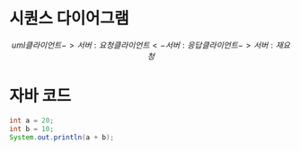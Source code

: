 # 시퀀스 다이어그램
$$uml
클라이언트 -> 서버 : 요청
클라이언트 <- 서버 : 응답
클라이언트 -> 서버 : 재요청 
$$

# 자바 코드
```java
int a = 20; 
int b = 10;
System.out.println(a + b);
```
